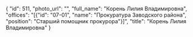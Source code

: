 {
    "id": 511,
    "photo_url": "",
    "full_name": "Корень Лилия Владимировна",
    "offices": "[{\"id\": \"07-01\", \"name\": \"Прокуратура Заводского района\", \"position\": \"Старший помощник прокурора\"}]",
    "title": "Корень Лилия Владимировна"
}